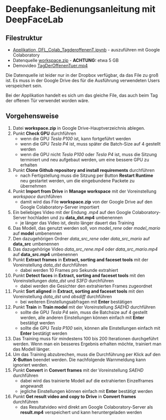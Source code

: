 # Deepfake-Bedienungsanleitung mit DeepFaceLab

## Filestruktur

- [Applikation, DFL_Colab_TagderoffenenT.ipynb](DFL_Colab_TagderoffenenT.ipynb) - auszuführen mit Google Colaboratory
- Datenquelle [workspace.zip](https://www.dropbox.com/preview/R%26D-Projekt_2019_20_Pichler_Siller/10_Prototyp/Deepfake/workspace.zip?role=personal) - **ACHTUNG:** etwa 5 GB
- Demovideo [TagDerOffenenTuer.mp4](https://www.dropbox.com/home/R%26D-Projekt_2019_20_Pichler_Siller/10_Prototyp/Deepfake?preview=TagDerOffenenTuer.mp4)

Die Datenquelle ist leider nur in der Dropbox verfügbar, da das File zu groß ist. Es muss in der Google Drive des für die Ausführung verwendeten Users verspeichert sein.

Bei der Applikation handelt es sich um das gleiche File, das auch beim Tag der offenen Tür verwendet worden wäre.

## Vorgehensweise

1. Datei **workspace.zip** in Google Drive-Hauptverzeichnis ablegen.
2. Punkt **Check GPU** durchführen
    - wenn die GPU _Tesla P100_ ist, kann fortgeführt werden
    - wenn die GPU _Tesla P4_ ist, muss später die Batch-Size auf 4 gestellt werden
    - wenn die GPU nicht _Tesla P100_ oder _Tesla P4_ ist, muss die Sitzung terminiert und neu aufgebaut werden, um eine bessere GPU zu erhalten
3. Punkt **Clone Github repository and install requirements** durchführen
    - nach Fertigstellung muss die Sitzung per Button **Restart Runtime** neu gestartet werden, um die eingebundene Packete zu übernehmen
4. Punkt **Import from Drive** in **Manage workspace** mit der Voreinstellung _workspace_ durchführen
    - damit wird das File **workspace.zip** von der Google Drive auf den Google Colaboratory-Server importiert
5. Ein beliebiges Video mit der Endung _.mp4_ auf den Google Colaboratory-Server hochladen und zu **data_dst.mp4** umbenennen
    - je länger das Video ist, desto länger dauert das Training
6. Das Modell, das genutzt werden soll, von _model_rene_ oder _model_mario_ auf **model** umbenennen
7. Den dazugehörigen Ordner _data_src_rene_ oder _data_src_mario_ auf **data_src** umbenennen
8. Das dazugehörige Video _data_src_rene.mp4_ oder _data_src_mario.mp4_ auf **data_src.mp4** umbenennen
9. Punkt **Extract frames** in **Extract, sorting and faceset tools** mit der Voreinstellung _data_dst_ durchführen
    - dabei werden 10 Frames pro Sekunde extrahiert
10. Punkt **Detect faces** in **Extract, sorting and faceset tools** mit den Voreinstellungen _data_dst_ und _S3FD_ durchführen
    - dabei werden die Gesichter den extrahierten Frames zugeordnet
11. Punkt **Sort aligned** in **Extract, sorting and faceset tools** mit den Voreinstellung _data_dst_ und _absdiff_ durchführen
    - bei weiteren Einstellungsabfragen mit **Enter** bestätigen
12. Punkt **Train** in **Train model** mit der Voreinstellung _SAEHD_ durchführen
    - sollte die GPU _Tesla P4_ sein, muss die Batchsize auf 4 gestellt werden, alle anderen Einstellungen können einfach mit **Enter** bestätigt werden
    - sollte die GPU _Tesla P100_ sein, können alle Einstellungen einfach mit **Enter** bestätigt werden
13. Das Training muss für mindestens 100 bis 200 Iterationen durchgeführt werden. Wenn man ein besseres Ergebnis erhalten möchte, trainiert man das Modell länger.
14. Um das Training abzubrechen, muss die Durchführung per Klick auf den **X-Button** beendet werden. Die nachfolgende Warnmeldung kann ignoriert werden.
15. Punkt **Convert** in **Convert frames** mit der Voreinstellung _SAEHD_ durchführen
    - dabei wird das trainierte Modell auf die extrahierten Einzelframes angewandt
    - jegliche Einstellungen können einfach mit **Enter** bestätigt werden
16. Punkt **Get result video and copy to Drive** in **Convert frames** durchführen
    - das Resultatvideo wird direkt am Google Colaboratory-Server als **result.mp4** verspeichert und kann heruntergeladen werden

